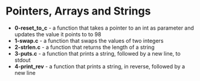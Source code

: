 # Pointers, Arrays and Strings
* **0-reset_to_c** - a function that takes a pointer to an int as parameter and updates the value it points to to 98
* **1-swap.c** - a function that swaps the values of two integers
* **2-strlen.c** - a function that returns the length of a string
* **3-puts.c** - a function that prints a string, followed by a new line, to stdout
* **4-print_rev** - a function that prints a string, in reverse, followed by a new line
